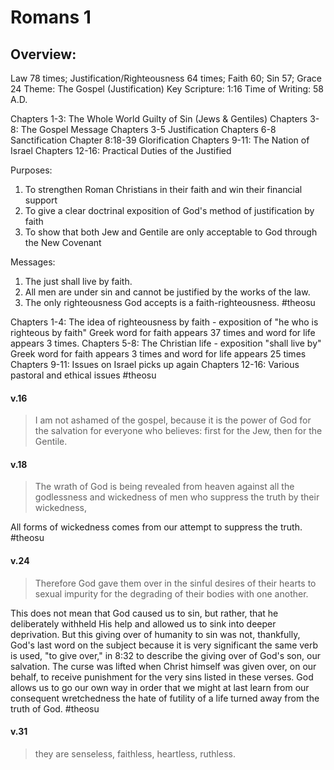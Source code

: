 # Romans 1

## Overview:
Law 78 times; Justification/Righteousness 64 times; Faith 60; Sin 57; Grace 24
Theme: The Gospel (Justification)
Key Scripture: 1:16
Time of Writing: 58 A.D.

Chapters 1-3: The Whole World Guilty of Sin (Jews & Gentiles)
Chapters 3-8: The Gospel Message
	Chapters 3-5 Justification
	Chapters 6-8 Sanctification
	Chapter 8:18-39 Glorification
Chapters 9-11: The Nation of Israel
Chapters 12-16: Practical Duties of the Justified

Purposes:
1. To strengthen Roman Christians in their faith and win their financial support
2. To give a clear doctrinal exposition of God's method of justification by faith
3. To show that both Jew and Gentile are only acceptable to God through the New Covenant

Messages:
1. The just shall live by faith.
2. All men are under sin and cannot be justified by the works of the law.
3. The only righteousness God accepts is a faith-righteousness.
#theosu 

Chapters 1-4: The idea of righteousness by faith - exposition of "he who is righteous by faith"
	Greek word for faith appears 37 times and word for life appears 3 times.
Chapters 5-8: The Christian life - exposition "shall live by"
	Greek word for faith appears 3 times and word for life appears 25 times
Chapters 9-11: Issues on Israel picks up again
Chapters 12-16: Various pastoral and ethical issues
#theosu 


#### v.16
>I am not ashamed of the gospel, because it is the power of God for the salvation for everyone who believes: first for the Jew, then for the Gentile.

#### v.18
>The wrath of God is being revealed from heaven against all the godlessness and wickedness of men who suppress the truth by their wickedness,

All forms of wickedness comes from our attempt to suppress the truth.
#theosu 

#### v.24
>Therefore God gave them over in the sinful desires of their hearts to sexual impurity for the degrading of their bodies with one another.

This does not mean that God caused us to sin, but rather, that he deliberately withheld His help and allowed us to sink into deeper deprivation. But this giving over of humanity to sin was not, thankfully, God's last word on the subject because it is very significant the same verb is used, "to give over," in 8:32 to describe the giving over of God's son, our salvation. The curse was lifted when Christ himself was given over, on our behalf, to receive punishment for the very sins listed in these verses. God allows us to go our own way in order that we might at last learn from our consequent wretchedness the hate of futility of a life turned away from the truth of God.
#theosu 

#### v.31
>they are senseless, faithless, heartless, ruthless.
